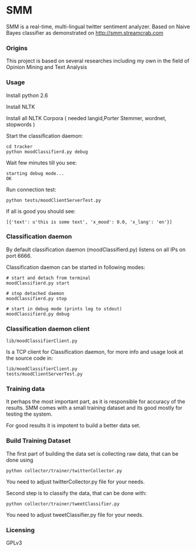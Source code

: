 SMM
==========

SMM is a real-time, multi-lingual twitter sentiment analyzer. Based on Naive Bayes classifier as demonstrated on http://smm.streamcrab.com


### Origins

This project is based on several researches including my own in the field of Opinion Mining and Text Analysis

### Usage

Install python 2.6

Install NLTK 

Install all NLTK Corpora ( needed langid,Porter Stemmer, wordnet, stopwords )

Start the classification daemon:
	
	cd tracker
	python moodClassifierd.py debug

Wait few minutes till you see:

	starting debug mode...
	OK

Run connection test:

	python tests/moodClientServerTest.py

If all is good you should see:

	[{'text': u'this is some text', 'x_mood': 0.0, 'x_lang': 'en'}]


### Classification daemon
By default classification daemon (moodClassifierd.py) listens on all IPs on port 6666.

Classification daemon can be started in following modes:

	# start and detach from terminal
	moodClassifierd.py start
	
	# stop detached daemon
	moodClassifierd.py stop

	# start in debug mode (prints log to stdout)
	moodClassifierd.py debug
	

### Classification daemon client

	lib/moodClassifierClient.py

Is a TCP client for Classification daemon, for more info and usage look at the source code in:

	lib/moodClassifierClient.py
	tests/moodClientServerTest.py


### Training data
It perhaps the most important part, as it is responsible for accuracy of the results. SMM comes with a small training dataset and its good mostly for testing the system.

For good results it is impotent to build a better data set.


### Build Training Dataset

The first part of building the data set is collecting raw data, that can be done using

	python collector/trainer/twitterCollector.py 

You need to adjust twitterCollector.py file for your needs.


Second step is to classify the data, that can be done with:

	python collector/trainer/tweetClassifier.py

You need to adjust tweetClassifier.py file for your needs.

### Licensing
GPLv3
	